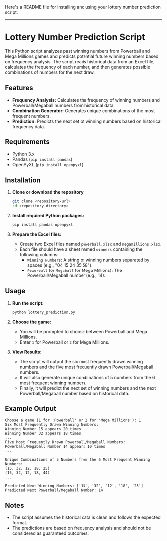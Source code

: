Here's a README file for installing and using your lottery number prediction script.

---

# Lottery Number Prediction Script

This Python script analyzes past winning numbers from Powerball and Mega Millions games and predicts potential future winning numbers based on frequency analysis. The script reads historical data from an Excel file, calculates the frequency of each number, and then generates possible combinations of numbers for the next draw.

## Features

- **Frequency Analysis:** Calculates the frequency of winning numbers and Powerball/Megaball numbers from historical data.
- **Combination Generator:** Generates unique combinations of the most frequent numbers.
- **Prediction:** Predicts the next set of winning numbers based on historical frequency data.

## Requirements

- Python 3.x
- Pandas (`pip install pandas`)
- OpenPyXL (`pip install openpyxl`)

## Installation

1. **Clone or download the repository:**
   ```bash
   git clone <repository-url>
   cd <repository-directory>
   ```

2. **Install required Python packages:**
   ```bash
   pip install pandas openpyxl
   ```

3. **Prepare the Excel files:**
   - Create two Excel files named `powerball.xlsx` and `megamillions.xlsx`.
   - Each file should have a sheet named `winners` containing the following columns:
     - `Winning Numbers`: A string of winning numbers separated by spaces (e.g., "04 15 24 35 58").
     - `Powerball` (or `Megaball` for Mega Millions): The Powerball/Megaball number (e.g., 14).

## Usage

1. **Run the script:**
   ```bash
   python lottery_prediction.py
   ```

2. **Choose the game:**
   - You will be prompted to choose between Powerball and Mega Millions.
   - Enter `1` for Powerball or `2` for Mega Millions.

3. **View Results:**
   - The script will output the six most frequently drawn winning numbers and the five most frequently drawn Powerball/Megaball numbers.
   - It will also generate unique combinations of 5 numbers from the 6 most frequent winning numbers.
   - Finally, it will predict the next set of winning numbers and the next Powerball/Megaball number based on historical data.

## Example Output

```
Choose a game (1 for 'Powerball' or 2 for 'Mega Millions'): 1
Six Most Frequently Drawn Winning Numbers:
Winning Number 15 appears 20 times
Winning Number 32 appears 18 times
...
Five Most Frequently Drawn Powerball/Megaball Numbers:
Powerball/Megaball Number 14 appears 10 times
...

Unique Combinations of 5 Numbers from the 6 Most Frequent Winning Numbers:
(15, 32, 12, 18, 25)
(15, 32, 12, 18, 44)
...

Predicted Next Winning Numbers: ['15', '32', '12', '18', '25']
Predicted Next Powerball/Megaball Number: 14
```

## Notes

- The script assumes the historical data is clean and follows the expected format.
- The predictions are based on frequency analysis and should not be considered as guaranteed outcomes.